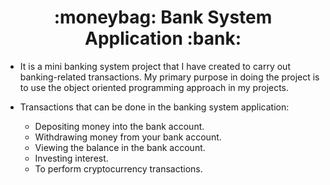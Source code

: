 <h1 align="center">:moneybag: Bank System Application :bank: </h1>

- It is a mini banking system project that I have created to carry out banking-related transactions. My primary purpose in doing the project is to use the object oriented programming approach in my projects.

- Transactions that can be done in the banking system application:

    <ul>
        <li>Depositing money into the bank account.</li>
        <li>Withdrawing money from your bank account.</li>
        <li>Viewing the balance in the bank account.</li>
        <li>Investing interest.</li>
        <li>To perform cryptocurrency transactions.</li>
    </ul>
    
